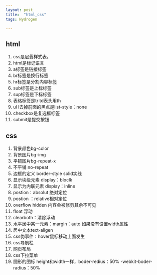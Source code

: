 ```yaml
---
layout: post
title:  "html_css"
tags: Hydrogen

---
```


## html

1. css是层叠样式表。
2. html是标记语言
3. a标签是链接标签
4. br标签是换行标签
5. hr标签是分割内容标签
6. sub标签是上标标签
7. sup标签是下标标签
8. 表格标签是tr td表头用th
9. ul l去掉前面的黑点是list-style：none
10. checkbox是复选框标签
11. submit是提交按钮

## css

1. 背景颜色bg-color
2. 背景图片bg-img
3. 平铺图片bg-repeat-x
4. 不平铺 no-repeat
5. 边框的定义 border-style solid实线
6. 显示块级元素 display：bloclk
7. 显示为内联元素 dispiay：inline
8. postion：absolut 绝对定位
9. postion ：relative相对定位
10. overflow hidden 内容会被修剪其余不可见
11. float 浮动
12. clearboth：清除浮动
13. 水平居中某一元素：margin：auto 如果没有设置width属性
14. 居中文本text-aligen
15. css伪事件：hover鼠标移动上面发生
16. css导航栏
17. 网页布局
18. css下拉菜单
19. 圆形的图标 height和width一样，boder-redius：50%   -webkit-boder-radius：50%

#### #### 

[jekyll-docs]: https://jekyllrb.com/docs/home
[jekyll-gh]:   https://github.com/jekyll/jekyll
[jekyll-talk]: https://talk.jekyllrb.com/
